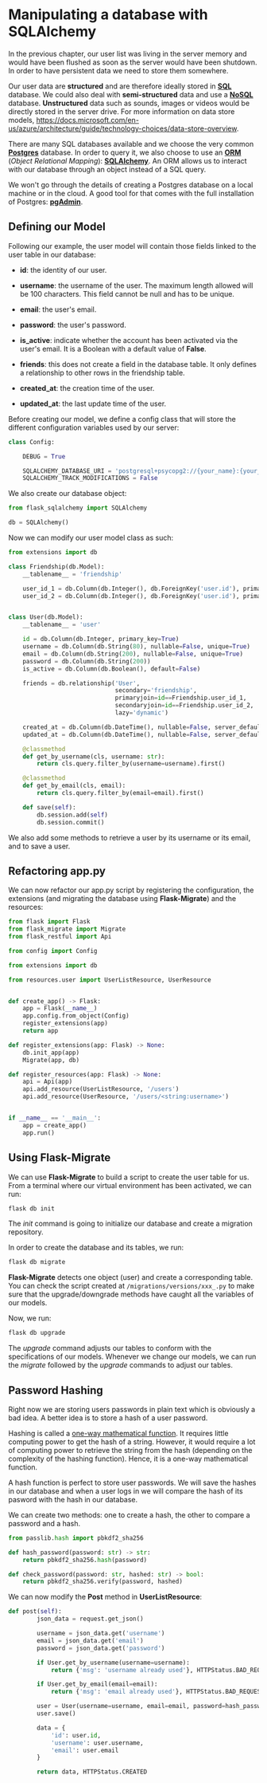# Manipulating a database with SQLAlchemy

In the previous chapter, our user list was living in the server memory and would have been flushed as soon as the server would have been shutdown. In order to have persistent data we need to store them somewhere.

Our user data are **structured** and are therefore ideally stored in **[SQL](https://en.wikipedia.org/wiki/SQL)** database. We could also deal with **semi-structured** data and use a **[NoSQL](https://en.wikipedia.org/wiki/NoSQL)** database. **Unstructured** data such as sounds, images or videos would be directly stored in the server drive. For more information on data store models, <https://docs.microsoft.com/en-us/azure/architecture/guide/technology-choices/data-store-overview>.

There are many SQL databases available and we choose the very common **[Postgres](https://www.postgresql.org/)** database. In order to query it, we also choose to use an **[ORM](https://en.wikipedia.org/wiki/Object-relational_mapping)** (*Object Relational Mapping*): **[SQLAlchemy](https://www.sqlalchemy.org/)**. An ORM allows us to interact with our database through an object instead of a SQL query.

We won't go through the details of creating a Postgres database on a local machine or in the cloud. A good tool for that comes with the full installation of Postgres: **[pgAdmin](https://www.pgadmin.org/)**.

## Defining our Model

Following our example, the user model will contain those fields linked to the user table in our database:

* **id**: the identity of our user.

* **username**: the username of the user. The maximum length allowed will be 100 characters. This field cannot be null and has to be unique.

* **email**: the user's email.

* **password**: the user's password.

* **is_active**: indicate whether the account has been activated via the user's email. It is a Boolean with a default value of **False**.

* **friends**: this does not create a field in the database table. It only defines a relationship to other rows in the friendship table.

* **created_at**: the creation time of the user.

* **updated_at**: the last update time of the user.

Before creating our model, we define a config class that will store the different configuration variables used by our server:

```python
class Config:

    DEBUG = True

    SQLALCHEMY_DATABASE_URI = 'postgresql+psycopg2://{your_name}:{your_password}@localhost/{db_name}'
    SQLALCHEMY_TRACK_MODIFICATIONS = False
```

We also create our database object:

```python
from flask_sqlalchemy import SQLAlchemy

db = SQLAlchemy()
```

Now we can modify our user model class as such:

```python
from extensions import db

class Friendship(db.Model):
    __tablename__ = 'friendship'

    user_id_1 = db.Column(db.Integer(), db.ForeignKey('user.id'), primary_key=True)
    user_id_2 = db.Column(db.Integer(), db.ForeignKey('user.id'), primary_key=True)


class User(db.Model):
    __tablename__ = 'user'

    id = db.Column(db.Integer, primary_key=True)
    username = db.Column(db.String(80), nullable=False, unique=True)
    email = db.Column(db.String(200), nullable=False, unique=True)
    password = db.Column(db.String(200))
    is_active = db.Column(db.Boolean(), default=False)

    friends = db.relationship('User', 
                              secondary='friendship', 
                              primaryjoin=id==Friendship.user_id_1,
                              secondaryjoin=id==Friendship.user_id_2,
                              lazy='dynamic')

    created_at = db.Column(db.DateTime(), nullable=False, server_default=db.func.now())
    updated_at = db.Column(db.DateTime(), nullable=False, server_default=db.func.now(), onupdate=db.func.now())

    @classmethod
    def get_by_username(cls, username: str):
        return cls.query.filter_by(username=username).first()

    @classmethod
    def get_by_email(cls, email):
        return cls.query.filter_by(email=email).first()

    def save(self):
        db.session.add(self)
        db.session.commit()
```

We also add some methods to retrieve a user by its username or its email, and to save a user.

## Refactoring app.py

We can now refactor our app.py script by registering the configuration, the extensions (and migrating the database using **Flask-Migrate**) and the resources:

```python
from flask import Flask
from flask_migrate import Migrate
from flask_restful import Api

from config import Config

from extensions import db

from resources.user import UserListResource, UserResource


def create_app() -> Flask:
    app = Flask(__name__)
    app.config.from_object(Config)
    register_extensions(app)
    return app

def register_extensions(app: Flask) -> None:
    db.init_app(app)
    Migrate(app, db)

def register_resources(app: Flask) -> None:
    api = Api(app)
    api.add_resource(UserListResource, '/users')
    api.add_resource(UserResource, '/users/<string:username>')


if __name__ == '__main__':
    app = create_app()
    app.run()
```

## Using Flask-Migrate

We can use **Flask-Migrate** to build a script to create the user table for us. From a terminal where our virtual environment has been activated, we can run:

```zsh
flask db init
```

The *init* command is going to initialize our database and create a migration repository.

In order to create the database and its tables, we run:

```zsh
flask db migrate
```

**Flask-Migrate** detects one object (user) and create a corresponding table. You can check the script created at `/migrations/versions/xxx_.py` to make sure that the upgrade/downgrade methods have caught all the variables of our models.

Now, we run:

```zsh
flask db upgrade
```

The *upgrade* command adjusts our tables to conform with the specifications of our models. Whenever we change our models, we can run the *migrate* followed by the *upgrade* commands to adjust our tables.

## Password Hashing

Right now we are storing users passwords in plain text which is obviously a bad idea. A better idea is to store a hash of a user password.

Hashing is called a [one-way mathematical function](https://en.wikipedia.org/wiki/One-way_function). It requires little computing power to get the hash of a string. However, it would require a lot of computing power to retrieve the string from the hash (depending on the complexity of the hashing function). Hence, it is a one-way mathematical function.

A hash function is perfect to store user passwords. We will save the hashes in our database and when a user logs in we will compare the hash of its pasword with the hash in our database.

We can create two methods: one to create a hash, the other to compare a password and a hash.

```python
from passlib.hash import pbkdf2_sha256

def hash_password(password: str) -> str:
    return pbkdf2_sha256.hash(password)

def check_password(password: str, hashed: str) -> bool:
    return pbkdf2_sha256.verify(password, hashed)
```

We can now modify the **Post** method in **UserListResource**:

```python
def post(self):
        json_data = request.get_json()

        username = json_data.get('username')
        email = json_data.get('email')
        password = json_data.get('password')

        if User.get_by_username(username=username):
            return {'msg': 'username already used'}, HTTPStatus.BAD_REQUEST

        if User.get_by_email(email=email):
            return {'msg': 'email already used'}, HTTPStatus.BAD_REQUEST

        user = User(username=username, email=email, password=hash_password(password=password))
        user.save()

        data = {
            'id': user.id,
            'username': user.username,
            'email': user.email
        }

        return data, HTTPStatus.CREATED
```
